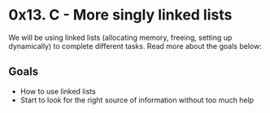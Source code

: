 # 0x13. C - More singly linked lists

We will be using linked lists (allocating memory, freeing, setting up dynamically) to complete different tasks. Read more about the goals below:


## Goals
-   How to use linked lists
-   Start to look for the right source of information without too much help




